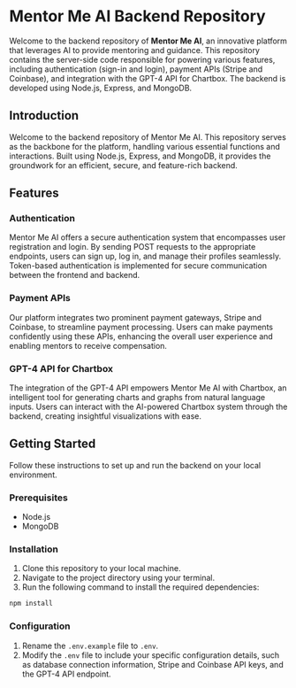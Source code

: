 # Mentor Me AI Backend Repository

Welcome to the backend repository of **Mentor Me AI**, an innovative platform that leverages AI to provide mentoring and guidance. This repository contains the server-side code responsible for powering various features, including authentication (sign-in and login), payment APIs (Stripe and Coinbase), and integration with the GPT-4 API for Chartbox. The backend is developed using Node.js, Express, and MongoDB.

## Introduction

Welcome to the backend repository of Mentor Me AI. This repository serves as the backbone for the platform, handling various essential functions and interactions. Built using Node.js, Express, and MongoDB, it provides the groundwork for an efficient, secure, and feature-rich backend.

## Features

### Authentication

Mentor Me AI offers a secure authentication system that encompasses user registration and login. By sending POST requests to the appropriate endpoints, users can sign up, log in, and manage their profiles seamlessly. Token-based authentication is implemented for secure communication between the frontend and backend.

### Payment APIs

Our platform integrates two prominent payment gateways, Stripe and Coinbase, to streamline payment processing. Users can make payments confidently using these APIs, enhancing the overall user experience and enabling mentors to receive compensation.

### GPT-4 API for Chartbox

The integration of the GPT-4 API empowers Mentor Me AI with Chartbox, an intelligent tool for generating charts and graphs from natural language inputs. Users can interact with the AI-powered Chartbox system through the backend, creating insightful visualizations with ease.

## Getting Started

Follow these instructions to set up and run the backend on your local environment.

### Prerequisites

- Node.js 
- MongoDB 

### Installation

1. Clone this repository to your local machine.
2. Navigate to the project directory using your terminal.
3. Run the following command to install the required dependencies:

```bash
npm install
```

### Configuration

1. Rename the `.env.example` file to `.env`.
2. Modify the `.env` file to include your specific configuration details, such as database connection information, Stripe and Coinbase API keys, and the GPT-4 API endpoint.

 